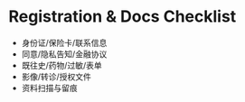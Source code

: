 # Registration & Docs Checklist

- 身份证/保险卡/联系信息
- 同意/隐私告知/金融协议
- 既往史/药物/过敏/表单
- 影像/转诊/授权文件
- 资料扫描与留痕
